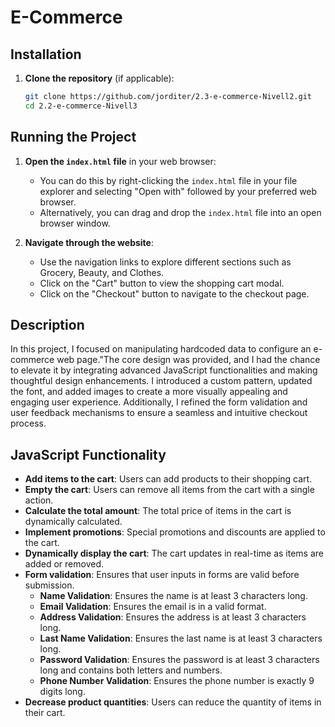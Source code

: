 # E-Commerce

## Installation

1. **Clone the repository** (if applicable):
    ```sh
    git clone https://github.com/jorditer/2.3-e-commerce-Nivell2.git
    cd 2.2-e-commerce-Nivell3
    ```

## Running the Project

1. **Open the `index.html` file** in your web browser:
    - You can do this by right-clicking the `index.html` file in your file explorer and selecting "Open with" followed by your preferred web browser.
    - Alternatively, you can drag and drop the `index.html` file into an open browser window.

2. **Navigate through the website**:
    - Use the navigation links to explore different sections such as Grocery, Beauty, and Clothes.
    - Click on the "Cart" button to view the shopping cart modal.
    - Click on the "Checkout" button to navigate to the checkout page.

## Description
In this project, I focused on manipulating hardcoded data to configure an e-commerce web page."The core design was provided, and I had the chance to elevate it by integrating advanced JavaScript functionalities and making thoughtful design enhancements. I introduced a custom pattern, updated the font, and added images to create a more visually appealing and engaging user experience. Additionally, I refined the form validation and user feedback mechanisms to ensure a seamless and intuitive checkout process.

## JavaScript Functionality
* **Add items to the cart**: Users can add products to their shopping cart.
* **Empty the cart**: Users can remove all items from the cart with a single action.
* **Calculate the total amount**: The total price of items in the cart is dynamically calculated.
* **Implement promotions**: Special promotions and discounts are applied to the cart.
* **Dynamically display the cart**: The cart updates in real-time as items are added or removed.
* **Form validation**: Ensures that user inputs in forms are valid before submission.
  * **Name Validation**: Ensures the name is at least 3 characters long.
  * **Email Validation**: Ensures the email is in a valid format.
  * **Address Validation**: Ensures the address is at least 3 characters long.
  * **Last Name Validation**: Ensures the last name is at least 3 characters long.
  * **Password Validation**: Ensures the password is at least 3 characters long and contains both letters and numbers.
  * **Phone Number Validation**: Ensures the phone number is exactly 9 digits long.
* **Decrease product quantities**: Users can reduce the quantity of items in their cart.
